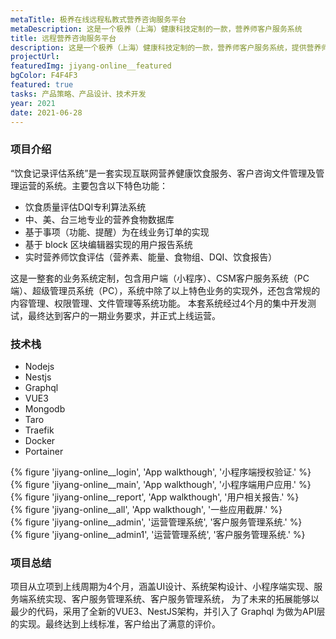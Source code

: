 ```yaml
---
metaTitle: 极养在线远程私教式营养咨询服务平台
metaDescription: 这是一个极养（上海）健康科技定制的一款，营养师客户服务系统
title: 远程营养咨询服务平台
description: 这是一个极养（上海）健康科技定制的一款，营养师客户服务系统，提供营养师与用户之间的私教服务，并提供一整套的营养膳食分析、诊断工具。
projectUrl: 
featuredImg: jiyang-online__featured
bgColor: F4F4F3
featured: true
tasks: 产品策略、产品设计、技术开发
year: 2021
date: 2021-06-28
---
```


<div class="col-start-3 col-end-9">

### 项目介绍
“饮食记录评估系统”是一套实现互联网营养健康饮食服务、客户咨询文件管理及管理运营的系统。主要包含以下特色功能：


- 饮食质量评估DQI专利算法系统
- 中、美、台三地专业的营养食物数据库
- 基于事项（功能、提醒）为在线业务订单的实现
- 基于 block 区块编辑器实现的用户报告系统
- 实时营养师饮食评估（营养素、能量、食物组、DQI、饮食报告）

这是一整套的业务系统定制，包含用户端（小程序）、CSM客户服务系统（PC端）、超级管理员系统（PC），系统中除了以上特色业务的实现外，还包含常规的内容管理、权限管理、文件管理等系统功能。
本套系统经过4个月的集中开发测试，最终达到客户的一期业务要求，并正式上线运营。
</div>
<div class="col-start-3 col-end-9">

### 技术栈

- Nodejs
- Nestjs
- Graphql  
- VUE3
- Mongodb
- Taro  
- Traefik
- Docker
- Portainer  

</div>
<div class="col-start-2 col-end-10">
{% figure 'jiyang-online__login', 'App walkthough', '小程序端授权验证.' %}
</div>
<div class="col-start-2 col-end-10">
{% figure 'jiyang-online__main', 'App walkthough', '小程序端用户应用.' %}
</div>
<div class="col-start-2 col-end-10">
{% figure 'jiyang-online__report', 'App walkthough', '用户相关报告.' %}
</div>
<div class="col-start-2 col-end-10">
{% figure 'jiyang-online__all', 'App walkthough', '一些应用截屏.' %}
</div>

<div class="col-start-2 col-end-10">
{% figure 'jiyang-online__admin', '运营管理系统', '客户服务管理系统.' %}
</div>
<div class="col-start-2 col-end-10">
{% figure 'jiyang-online__admin1', '运营管理系统', '客户服务管理系统.' %}
</div>
<div class="col-start-3 col-end-9">

### 项目总结 

项目从立项到上线周期为4个月，涵盖UI设计、系统架构设计、小程序端实现、服务端系统实现、客户服务管理系统、客户服务管理系统，
为了未来的拓展能够以最少的代码，采用了全新的VUE3、NestJS架构，并引入了 Graphql 为做为API层的实现。最终达到上线标准，客户给出了满意的评价。
</div>

